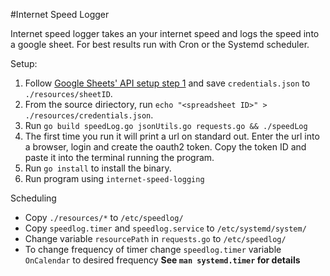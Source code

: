 #Internet Speed Logger

Internet speed logger takes an your internet speed and logs the speed into a google sheet.
For best results run with Cron or the Systemd scheduler. 

Setup: 
1. Follow [Google Sheets' API setup step 1](https://developers.google.com/sheets/api/quickstart/go) and save `credentials.json` to `./resources/sheetID`. 
2. From the source diriectory, run `echo "<spreadsheet ID>" > ./resources/credentials.json`.
3. Run `go build speedLog.go jsonUtils.go requests.go && ./speedLog`
4. The first time you run it will print a url on standard out. Enter the url into a browser, login and create the oauth2 token. Copy the token ID and paste it into the terminal running the program. 
5. Run `go install` to install the binary.
6. Run program using `internet-speed-logging`

Scheduling
- Copy `./resources/*` to `/etc/speedlog/`
- Copy `speedlog.timer` and `speedlog.service` to `/etc/systemd/system/`
- Change variable `resourcePath` in `requests.go` to `/etc/speedlog/`
- To change frequency of timer change `speedlog.timer` variable `OnCalendar` to desired frequency **See `man systemd.timer` for details**
